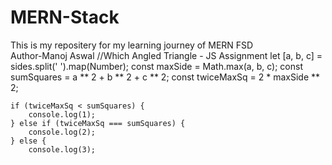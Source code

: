 # MERN-Stack
This is my repositery for my learning journey of MERN FSD
<br>
Author-Manoj Aswal
//Which Angled Triangle - JS Assignment
  let [a, b, c] = sides.split(' ').map(Number);
    const maxSide = Math.max(a, b, c);
    const sumSquares = a ** 2 + b ** 2 + c ** 2;
    const twiceMaxSq = 2 * maxSide ** 2;

    if (twiceMaxSq < sumSquares) {
        console.log(1);
    } else if (twiceMaxSq === sumSquares) {
        console.log(2);
    } else {
        console.log(3);
